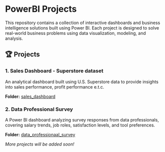 # PowerBI Projects

This repository contains a collection of interactive dashboards and business intelligence solutions built using Power BI. Each project is designed to solve real-world business problems using data visualization, modeling, and analysis.

## 🏆 Projects

### 1. Sales Dashboard - Superstore dataset

An analytical dashboard built using U.S. Superstore data to provide insights into sales performance, profit performance e.t.c.

**Folder:** [sales_dashboard](./sales_dashboard)

### 2. Data Professional Survey

A Power BI dashboard analyzing survey responses from data professionals, covering salary trends, job roles, satisfaction levels, and tool preferences.

**Folder:** [data_professionaal_survey](./data_professional_survey)


_More projects will be added soon!_

